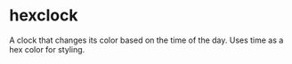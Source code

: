hexclock
========

A clock that changes its color based on the time of the day. Uses time as a hex color for styling. 
